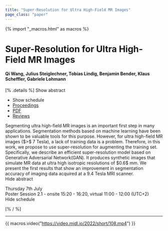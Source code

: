 ```yaml
---
title: "Super-Resolution for Ultra High-Field MR Images"
page_class: "paper"
---
```


{% import "_macros.html" as macros %}

# Super-Resolution for Ultra High-Field MR Images

#### Qi Wang, Julius Steiglechner, Tobias Lindig, Benjamin Bender, Klaus Scheffler, Gabriele Lohmann

[% .details %]
<a class="toggle_visibility" data-selector=".abstract" data-level="3">Show abstract</a>
- <a class="toggle_visibility" data-selector=".schedule" data-level="3">Show schedule</a>
- <a href="">Proceedings</a>
- <a href="https://openreview.net/pdf?id=EFiFV2MSNEB">PDF</a>
- <a href="https://openreview.net/forum?id=EFiFV2MSNEB">Reviews</a>

<p>
    <span class="abstract">
        Segmenting ultra high-field MR images is an important first step in many applications. Segmentation methods based on machine learning have been shown to be valuable tools for this purpose. However, for ultra high-field MR images ($>$ 7 Tesla), a lack of training data is a problem. Therefore, in this work, we propose to use super-resolution for augmenting the training set. Specifically, we describe an efficient super-resolution model based on Generative Adversarial Network(GAN). It produces synthetic images that simulate MR data at ultra high isotropic resolutions of $0.6$ mm. We present the first results that show an improvement in segmentation accuracy of imaging data   acquired at a 9.4 Tesla MRI scanner.
        <br>
        <span class="actions"><a class="toggle_visibility" data-level="2">Hide abstract</a></span>
    </span>
</p>

<p>
    <span class="schedule">
        Thursday 7th July<br>Poster Session 2.1 - onsite 15:20 - 16:20, virtual 11:00 - 12:00 (UTC+2)
        <br>
        <span class="actions"><a class="toggle_visibility" data-level="2">Hide schedule</a></span>
    </span>
</p>

[% / %]


---
{{ macros.video("https://video.midl.io/2022/short/108.mp4") }}
